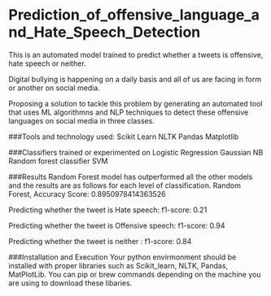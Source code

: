# Prediction_of_offensive_language_and_Hate_Speech_Detection

This is an automated model trained to predict whether a tweets is offensive, hate speech or neither.

Digital bullying is happening on a daily basis and all of us are facing in form or another on social media.

Proposing a solution to tackle this problem by generating an automated tool that uses ML algorithmns and NLP techniques to detect these offensive languages on social media in three classes.

###Tools and technology used:
Scikit Learn
NLTK
Pandas
Matplotlib

###Classifiers trained or experimented on
Logistic Regression
Gaussian NB
Random forest classifier
SVM

###Results
Random Forest model has outperformed all the other models and the results are as follows for each level of classification.
Random Forest, Accuracy Score: 0.8950978414363526

Predicting whether the tweet is Hate speech:
f1-score: 0.21

Predicting whether the tweet is Offensive speech:
f1-score: 0.94

Predicting whether the tweet is neither :
f1-score: 0.84

###Installation and Execution
Your python envirmonment should be installed with proper libraries such as Scikit_learn, NLTK, Pandas, MatPlotLib. You can pip or brew commands depending on the machine you are using to download these libaries.
